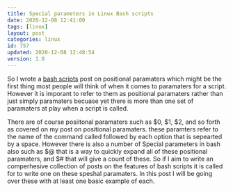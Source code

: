 ```yaml
---
title: Special parameters in Linux Bash scripts
date: 2020-12-08 12:41:00
tags: [linux]
layout: post
categories: linux
id: 757
updated: 2020-12-08 12:48:54
version: 1.0
---
```


So I wrote a [bash scripts](/2020/11/27/bash-scripts/) post on positional paramaters which might be the first thing most people will think of when it comes to paramaters for a script. However it is imporant to refer to them as positional paramaters rather than just simply paramaters becuase yet there is more than one set of paramaters at play when a script is called.

There are of course posiitonal paramaters such as $0, $1, $2, and so forth as covered on my post on positional paramaters. these paramters refer to the name of the command called followed by each option that is sepearted by a space. However there is also a number of Special parameters in bash also such as $@ that is a way to quickly expand all of these positional paramaters, and $# that will give a count of these. So if I aim to write an comperhesive collection of posts on the features of bash scripts it is called for to write one on these speshal paramaters. In this post I will be going over these with at least one basic example of each.

<!-- more -->
